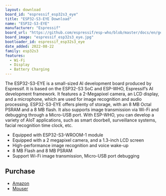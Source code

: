```yaml
---
layout: download
board_id: "espressif_esp32s3_eye"
title: "ESP32-S3-EYE Download"
name: "ESP32-S3-EYE"
manufacturer: "Espressif"
board_url: "https://github.com/espressif/esp-who/blob/master/docs/en/get-started/ESP32-S3-EYE_Getting_Started_Guide.md"
board_image: "espressif_esp32s3_eye.jpg"
bootloader_id: espressif_esp32s3_eye
date_added: 2022-08-22
family: esp32s3
features:
  - Wi-Fi
  - Display
  - Battery Charging
---
```


The ESP32-S3-EYE is a small-sized AI development board produced by Espressif. It is based on the ESP32-S3 SoC and ESP-WHO, Espressif’s AI development framework. It features a 2-Megapixel camera, an LCD display, and a microphone, which are used for image recognition and audio processing. ESP32-S3-EYE offers plenty of storage, with an 8 MB Octal PSRAM and a 8 MB flash. It also supports image transmission via Wi-Fi and debugging through a Micro-USB port. With ESP-WHO, you can develop a variety of AIoT applications, such as smart doorbell, surveillance systems, facial recognition time clock, etc.

- Equipped with ESP32-S3-WROOM-1 module
- Equipped with a 2 megapixel camera, and a 1.3-inch LCD screen
- High-performance image recognition and voice wake-up
- 8 MB Flash and 8 MB PSRAM
- Support Wi-Fi image transmission, Micro-USB port debugging

## Purchase

* [Amazon](https://amzn.to/3wlkuJw)
* [Mouser](https://mou.sr/3KfVSrC)
